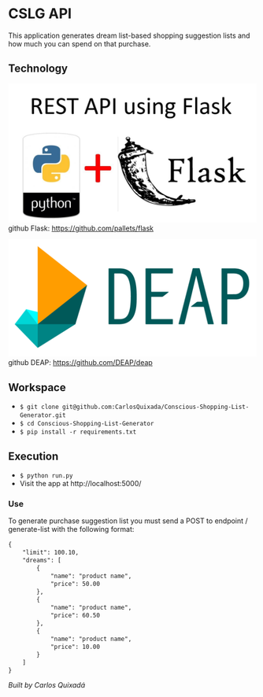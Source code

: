 # CSLG API

This application generates dream list-based shopping suggestion lists and how much you can spend on that purchase.

## Technology
![alt text](images/python+flask.jpg?raw=true "Python and Flask")
github Flask: https://github.com/pallets/flask

![alt text](images/deap.png?raw=true "DEAP")
github DEAP: https://github.com/DEAP/deap

## Workspace
* `$ git clone git@github.com:CarlosQuixada/Conscious-Shopping-List-Generator.git`
* `$ cd Conscious-Shopping-List-Generator`
* `$ pip install -r requirements.txt`

## Execution
* `$ python run.py`
* Visit the app at http://localhost:5000/

### Use

To generate purchase suggestion list you must send a POST to endpoint / generate-list
with the following format:

```
{
    "limit": 100.10,
    "dreams": [
        {
            "name": "product name",
            "price": 50.00
        },
        {
            "name": "product name",
            "price": 60.50
        },
        {
            "name": "product name",
            "price": 10.00
        }
    ]
}
```

*Built by Carlos Quixadá*
